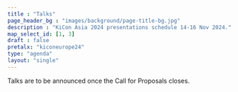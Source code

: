 ```yaml
---
title : "Talks"
page_header_bg : "images/background/page-title-bg.jpg"
description : "KiCon Asia 2024 presentations schedule 14-16 Nov 2024."
map_select_id: [1, 3]
draft : false
pretalx: "kiconeurope24"
type: "agenda"
layout: "single"
---
```


Talks are to be announced once the Call for Proposals closes.